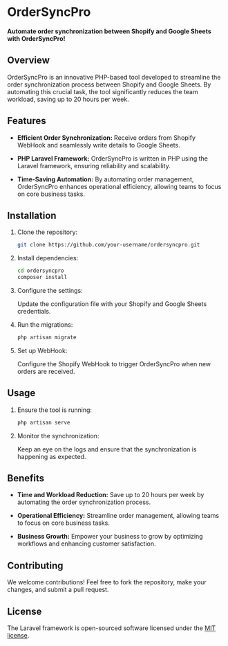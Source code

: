 # OrderSyncPro

**Automate order synchronization between Shopify and Google Sheets with OrderSyncPro!**

## Overview

OrderSyncPro is an innovative PHP-based tool developed to streamline the order synchronization process between Shopify and Google Sheets. By automating this crucial task, the tool significantly reduces the team workload, saving up to 20 hours per week.

## Features

- **Efficient Order Synchronization:** Receive orders from Shopify WebHook and seamlessly write details to Google Sheets.
- **PHP Laravel Framework:** OrderSyncPro is written in PHP using the Laravel framework, ensuring reliability and scalability.

- **Time-Saving Automation:** By automating order management, OrderSyncPro enhances operational efficiency, allowing teams to focus on core business tasks.

## Installation

1. Clone the repository:

   ```bash
   git clone https://github.com/your-username/ordersyncpro.git
   ```

2. Install dependencies:

   ```bash
   cd ordersyncpro
   composer install
   ```

3. Configure the settings:

   Update the configuration file with your Shopify and Google Sheets credentials.

4. Run the migrations:

   ```bash
   php artisan migrate
   ```

5. Set up WebHook:

   Configure the Shopify WebHook to trigger OrderSyncPro when new orders are received.

## Usage

1. Ensure the tool is running:

   ```bash
   php artisan serve
   ```

2. Monitor the synchronization:

   Keep an eye on the logs and ensure that the synchronization is happening as expected.

## Benefits

- **Time and Workload Reduction:** Save up to 20 hours per week by automating the order synchronization process.

- **Operational Efficiency:** Streamline order management, allowing teams to focus on core business tasks.

- **Business Growth:** Empower your business to grow by optimizing workflows and enhancing customer satisfaction.

## Contributing

We welcome contributions! Feel free to fork the repository, make your changes, and submit a pull request.

## License

The Laravel framework is open-sourced software licensed under the [MIT license](https://opensource.org/licenses/MIT).
